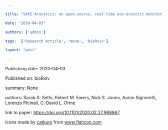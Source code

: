 ---
title: "SAFE Acoustics: an open-source, real-time eco-acoustic monitoring network in the tropical rainforests of Borneo "
date: "2020-04-03"
authors: ['admin']
tags:  ['Research Article', 'None', 'bioRxiv']
layout: "post"
---
Publishing date: 2020-04-03

Published on: bioRxiv

summary: None

authors: Sarab S. Sethi, Robert M. Ewers, Nick S. Jones, Aaron Signorelli, Lorenzo Picinali,  C. David L. Orme

link to paper: https://doi.org/10.1101/2020.02.27.968867

Icons made by <a href="https://www.flaticon.com/free-icon/bookshelves_3576884" title="catkuro">catkuro</a> from <a href="https://www.flaticon.com/" title="Flaticon"> www.flaticon.com</a>